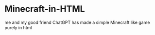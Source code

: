 # Minecraft-in-HTML
me and my good friend ChatGPT has made a simple Minecraft like game purely in html
